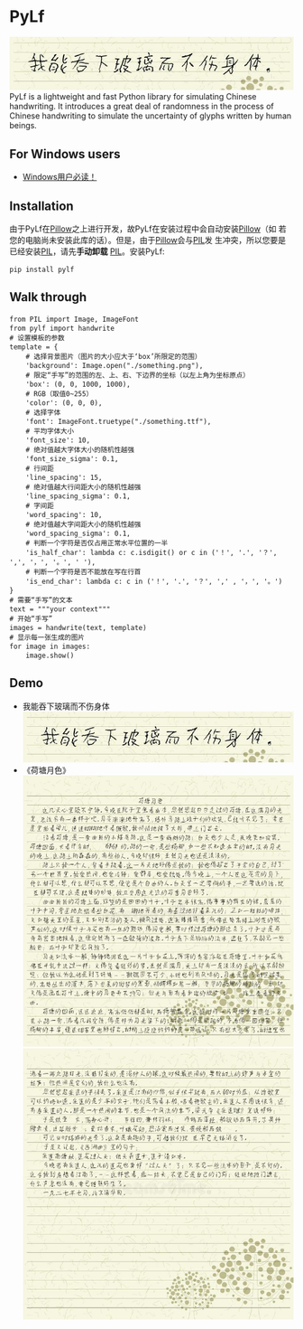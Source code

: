 # PyLf
![](./demo/out/I_can_eat_glass.jpg) <br>
PyLf is a lightweight and fast Python library for simulating Chinese handwriting. It introduces a great deal of 
randomness in the process of Chinese handwriting to simulate the uncertainty of glyphs written by human beings.
## For Windows users
* [Windows用户必读！](https://github.com/Gsllchb/PyLf/wiki/Windows%E7%94%A8%E6%88%B7%E5%BF%85%E8%AF%BB%EF%BC%81)
## Installation
由于PyLf在[Pillow](https://python-pillow.org/)之上进行开发，故PyLf在安装过程中会自动安装[Pillow](https://python-pillow.org/)（如
若您的电脑尚未安装此库的话）。但是，由于[Pillow](https://python-pillow.org/)会与[PIL](http://www.pythonware.com/products/pil/)发
生冲突，所以您要是已经安装[PIL](http://www.pythonware.com/products/pil/)，请先**手动卸载**
[PIL](http://www.pythonware.com/products/pil/)。安装PyLf:

    pip install pylf

## Walk through

    from PIL import Image, ImageFont
    from pylf import handwrite
    # 设置模板的参数
    template = {
        # 选择背景图片（图片的大小应大于‘box’所限定的范围）
        'background': Image.open("./something.png"),  
        # 限定“手写”的范围的左、上、右、下边界的坐标（以左上角为坐标原点）
        'box': (0, 0, 1000, 1000),
        # RGB（取值0~255）
        'color': (0, 0, 0),  
        # 选择字体
        'font': ImageFont.truetype("./something.ttf"),  
        # 平均字体大小
        'font_size': 10,
        # 绝对值越大字体大小的随机性越强  
        'font_size_sigma': 0.1,
        # 行间距
        'line_spacing': 15,
        # 绝对值越大行间距大小的随机性越强  
        'line_spacing_sigma': 0.1,
        # 字间距
        'word_spacing': 10,
        # 绝对值越大字间距大小的随机性越强  
        'word_spacing_sigma': 0.1,
        # 判断一个字符是否仅占用正常水平位置的一半
        'is_half_char': lambda c: c.isdigit() or c in ('！', '.', '？', ',', '，', '。', ' '),
        # 判断一个字符是否不能放在写在行首
        'is_end_char': lambda c: c in ('！', '.', '？', ',' , '，', '。')
    }
    # 需要“手写”的文本
    text = """your context"""
    # 开始“手写”
    images = handwrite(text, template)
    # 显示每一张生成的图片
    for image in images:
        image.show()

## Demo
* 我能吞下玻璃而不伤身体 <br>
![I_can_eat_glass](./demo/out/I_can_eat_glass.jpg)
* 《荷塘月色》 <br>
![荷塘月色0](./demo/out/荷塘月色0.jpg)
![荷塘月色1](./demo/out/荷塘月色1.jpg)
